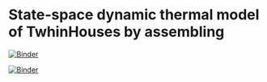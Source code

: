 # State-space dynamic thermal model of TwhinHouses by assembling

[![Binder](https://mybinder.org/badge_logo.svg)](https://mybinder.org/v2/gh/cmg-git/TwinHouse_m/HEAD)

[![Binder](https://mybinder.org/badge_logo.svg)](https://mybinder.org/v2/gh/cmg-git/TwinHouse_m/HEAD)